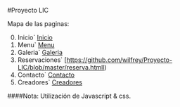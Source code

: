 #Proyecto LIC

Mapa de las paginas:

0. Inicio` [Inicio](https://github.com/wilfrey/Proyecto-LIC/blob/master/index.html)
0. Menu` [Menu](https://github.com/wilfrey/Proyecto-LIC/blob/master/menu.html)
0. Galeria` [Galeria](https://github.com/wilfrey/Proyecto-LIC/blob/master/galer%C3%ADa.html)
0. Reservaciones` [https://github.com/wilfrey/Proyecto-LIC/blob/master/reserva.htmll)
0. Contacto` [Contacto](https://github.com/wilfrey/Proyecto-LIC/blob/master/contacto.html)
0. Creadores` [Creadores](https://github.com/wilfrey/Proyecto-LIC/blob/master/creadores.html)



####Nota:
Utilización de Javascript & css.
